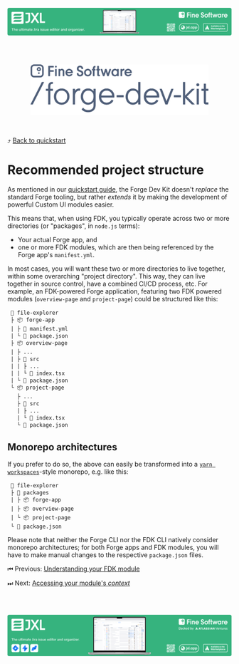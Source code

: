[![image](../assets/jxl-banner-small.png)](https://jxl.app)

<br><br>

<p align="center">
  <a href="../../README.md">
    <img src="../assets/fdk-logo.svg" width=400 />
  </a>
</p>

<br>

⤴️ [Back to quickstart](.../../README.md)

# Recommended project structure

As mentioned in our [quickstart guide](../../README.md), the Forge Dev Kit doesn't _replace_ the standard Forge tooling, but rather _extends_ it by making the development of powerful Custom UI modules easier.

This means that, when using FDK, you typically operate across two or more directories (or "packages", in `node.js` terms):

- Your actual Forge app, and
- one or more FDK modules, which are then being referenced by the Forge app's `manifest.yml`.

In most cases, you will want these two or more directories to live together, within some overarching "project directory". This way, they can live together in source control, have a combined CI/CD process, etc. For example, an FDK-powered Forge application, featuring two FDK powered modules (`overview-page` and `project-page`) could be structured like this:

```
 📂 file-explorer
 ├ 📦 forge-app
 | ├ 📄 manifest.yml
 | └ 📄 package.json
 ├ 📦 overview-page
 | ├ ...
 | ├ 📂 src
 | | ├ ...
 | | └ 📄 index.tsx
 | └ 📄 package.json
 └ 📦 project-page
   ├ ...
   ├ 📂 src
   | ├ ...
   | └ 📄 index.tsx
   └ 📄 package.json
```

## Monorepo architectures

If you prefer to do so, the above can easily be transformed into a [`yarn workspaces`](https://classic.yarnpkg.com/lang/en/docs/workspaces/)-style monorepo, e.g. like this:

```
 📂 file-explorer
 ├ 📂 packages
 | ├ 📦 forge-app
 | ├ 📦 overview-page
 | └ 📦 project-page
 └ 📄 package.json
```

Please note that neither the Forge CLI nor the FDK CLI natively consider monorepo architectures; for both Forge apps and FDK modules, you will have to make manual changes to the respective `package.json` files.


⏮ Previous: [Understanding your FDK module](./01-understanding-your-fdk-module.md)

⏭ Next: [Accessing your module's _context_](./03-accessing-your-modules-context.md)

<br><br>

[![image](../assets/jxl-banner-large.png)](https://jxl.app)
